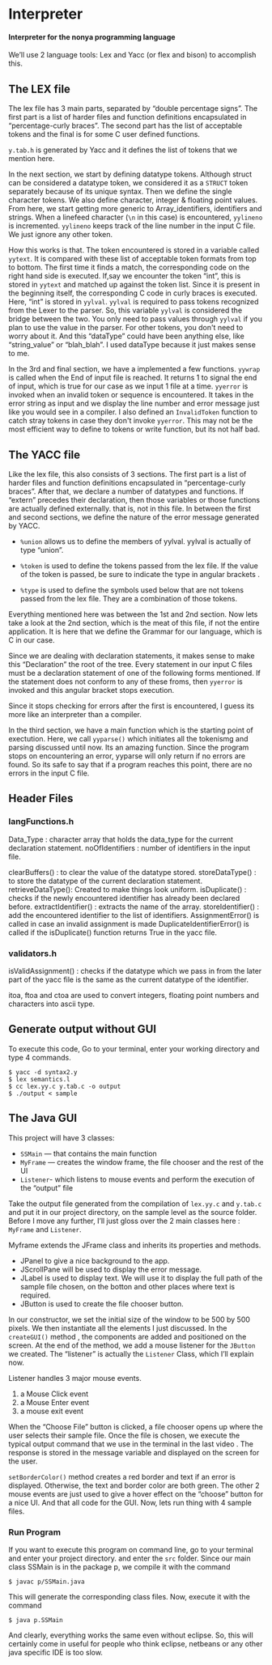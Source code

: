 # Interpreter
#### Interpreter for the nonya programming language

We’ll use 2 language tools: Lex and Yacc (or flex and bison) to accomplish this.

## The LEX file

The lex file has 3 main parts, separated by “double percentage signs”. The first part is a list of harder files and function definitions encapsulated in “percentage-curly braces”. The second part has the list of acceptable tokens and the final is for some C user defined functions.

`y.tab.h` is generated by Yacc and it defines the list of tokens that we mention here.

In the next section, we start by defining datatype tokens. Although struct can be considered a datatype token, we considered it as a `STRUCT` token separately because of its unique syntax. Then we define the single character tokens. We also define character, integer & floating point values. From here, we start getting more generic to Array_identifiers, identifiers and strings. When a linefeed character (`\n` in this case) is encountered, `yylineno` is incremented. `yylineno` keeps track of the line number in the input C file. We just ignore any other token.

How this works is that. The token encountered is stored in a variable called `yytext`. It is compared with these list of acceptable token formats from top to bottom. The first time it finds a match, the corresponding code on the right hand side is executed. If,say we encounter the token “int”, this is stored in `yytext` and matched up against the token list. Since it is present in the beginning itself, the corresponding C code in curly braces is executed. Here, “int” is stored in `yylval`. `yylval` is required to pass tokens recognized from the Lexer to the parser. So, this variable `yylval` is considered the bridge between the two. You only need to pass values through `yylval` if you plan to use the value in the parser. For other tokens, you don't need to worry about it.  And this “dataType” could have been anything else, like “string_value” or “blah_blah”. I used dataType because it just makes sense to me.  

In the 3rd and final section, we have a implemented a few functions. `yywrap` is called when the End of input file is reached. It returns 1 to signal the end of input, which is true for our case as we input 1 file at a time. `yyerror` is invoked when an invalid token or sequence is encountered. It takes in the error string as input and we display the line number and error message just like you would see in a compiler. I also defined an `InvalidToken` function to catch stray tokens in case they don't invoke `yyerror`.  This may not be the most efficient way to define to tokens or write function, but its not half bad.


## The YACC file

Like the lex file, this also consists of 3 sections. The first part is a list of harder files and function definitions encapsulated in “percentage-curly braces”. After that, we declare a number of datatypes and functions. If “extern” precedes their declaration, then those variables or those functions are actually defined externally. that is, not in this file. In between the first and second sections, we define the nature of the error message generated by YACC. 

- `%union` allows us to define the members of yylval.  yylval is actually of type “union”. 

- `%token` is used to define the tokens passed from the lex file. If the value of the token is passed, be sure to indicate the type in angular brackets  . 

- `%type` is used to define the symbols used below that are not tokens passed from the lex file. They are a combination of those tokens.

Everything mentioned here was between the 1st and 2nd section. Now lets take a look at the 2nd section, which is the meat of this file, if not the entire application. It is here that we define the Grammar for our language, which is C in our case.

Since we are dealing with declaration statements, it makes sense to make this “Declaration” the root of the tree. Every statement in our input C files must be a declaration statement of one of the following forms mentioned. If the statement does not conform to any of these froms, then `yyerror` is invoked and this angular bracket stops execution. 

Since it stops checking for errors after the first is encountered, I guess its more like an interpreter than a compiler. 

In the third section, we have a main function which is the starting point of exectution. Here, we call `yyparse()` which initiates all the tokenismg and parsing discussed until now. Its an amazing function. Since the program stops on encountering an error, yyparse will only return if no errors are found. So its safe to say that if a program reaches this point, there are no errors in the input C file. 

## Header Files

### langFunctions.h

Data_Type : character array that holds the data_type for the current declaration statement.
noOfIdentifiers : number of identifiers in the input file.

clearBuffers() : to clear the value of the datatype stored.
storeDataType() : to store the datatype of the current declaration statement.
retrieveDataType(): Created to make things look uniform.
isDuplicate() : checks if the newly encountered identifier has already been declared before.
extractIdentifier() : extracts the name of the array.
storeIdentifier() : add the encountered identifier to the list of identifiers.
AssignmentError() is called in case an invalid assignment is made 
DuplicateIdentifierError() is called if the isDuplicate() function returns True in the yacc file.

### validators.h

isValidAssignment() :  checks if the datatype which we pass in from the later part of the yacc file is the same as the current datatype of the identifier. 

itoa, ftoa and ctoa are used to convert integers, floating point numbers and characters into ascii type. 


## Generate output without GUI

To execute this code, Go to your terminal, enter your working directory and type 4 commands.
```
$ yacc -d syntax2.y
$ lex semantics.l
$ cc lex.yy.c y.tab.c -o output
$ ./output < sample
```

## The Java GUI

This project will have 3 classes:
- `SSMain` — that contains the main function
- `MyFrame` — creates the window frame, the file chooser and the rest of the UI
- `Listener`-  which listens to mouse events and perform the execution of the “output” file

Take the output file generated from the compilation of `lex.yy.c` and `y.tab.c` and put it in our project directory, on the sample level as the source folder. Before I move any further, I’ll just gloss over the 2 main classes here : `MyFrame` and `Listener`.

Myframe extends the JFrame class and inherits its properties and methods.

- JPanel to give a nice background to the app.
- JScrollPane will be used to display the error message.
- JLabel is used to display text. We will use it to display the full path of the sample file chosen, on the botton and other places where text is required.
- JButton is used to create the file chooser button. 

In our constructor, we set the initial size of the window to be 500 by 500 pixels. We then instantiate all the elements I just discussed. In the `createGUI()` method , the components are added and positioned on the screen. At the end of the method, we add a mouse listener for the `JButton` we created. The “listener” is actually the `Listener` Class, which I’ll explain now.

Listener handles 3 major mouse events.
1. a Mouse Click event
2. a Mouse Enter event 
3. a mouse exit event

When the “Choose File” button is clicked, a file chooser opens up where the user selects their sample file. Once the file is chosen, we execute the typical output command that we use in the terminal in the last video . The response is stored in the message variable and displayed on the screen for the user. 

`setBorderColor()` method creates a red border and text if an error is displayed. Otherwise, the text and border color are both green. The other 2 mouse events are just used to give a hover effect on the “choose” button for a nice UI. And that all code for the GUI. Now, lets run thing with 4 sample files. 


### Run Program

If you want to execute this program on command line, go to your terminal and enter your project directory. and enter the `src` folder. Since our main class SSMain is in the package p, we compile it with the command
```
$ javac p/SSMain.java
```

This will generate the corresponding class files. Now, execute it with the command
```
$ java p.SSMain 
```

And clearly, everything works the same even without eclipse. So, this will certainly come in useful for people who think eclipse, netbeans or any other java specific IDE is too slow.
